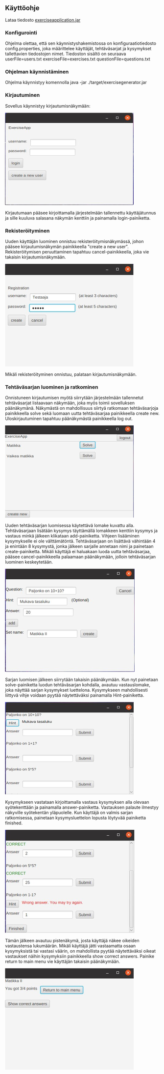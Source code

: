 ## Käyttöohje

Lataa tiedosto [exerciseapplication.jar](https://github.com/nettivastaava/ot-harjoitustyo/releases/tag/loppupalautus)

### Konfigurointi

Ohjelma olettaa, että sen käynnistyshakemistossa on konfiguraatiotiedosto config.properties, joka määrittelee käyttäjät, tehtäväsarjat ja kysymykset tallettavien tiedostojen nimet. Tiedoston sisältö on seuraava
  userFile=users.txt
  exerciseFile=exercises.txt
  questionFile=questions.txt
  
### Ohjelman käynnistäminen

Ohjelma käynnistyy komennolla
  java -jar ./target/exercisegenerator.jar
  
### Kirjautuminen

Sovellus käynnistyy kirjautumisnäkymään:

![login](https://github.com/nettivastaava/ot-harjoitustyo/blob/master/Tehtavageneraattori/dokumentaatio/kuvat/login.jpg)

Kirjautumaan pääsee kirjoittamalla järjestelmään tallennettu käyttäjätunnus ja sille kuuluva salasana näkymän kenttiin ja painamalla login-painiketta.

### Rekisteröityminen

Uuden käyttäjän luominen onnistuu rekisteröitymisnäkymässä, johon pääsee kirjautumisnäkymän painikkeella "create a new user". Rekisteröitymisen peruuttaminen tapahtuu cancel-painikkeella, joka vie takaisin kirjautumisnäkymään.

![register](https://github.com/nettivastaava/ot-harjoitustyo/blob/master/Tehtavageneraattori/dokumentaatio/kuvat/register.jpg)

Mikäli rekisteröityminen onnistuu, palataan kirjautumisnäkymään.

### Tehtäväsarjan luominen ja ratkominen

Onnistuneen kirjautumisen myötä siirrytään järjestelmään tallennetut tehtäväsarjat listaavaan näkymään, joka myös toimii sovelluksen päänäkymänä. Näkymästä on mahdollisuus siirtyä ratkomaan tehtäväsarjoja painikkeella solve sekä luomaan uutta tehtäväsarjaa painikkeella create new. Uloskirjautuminen tapahtuu päänäkymästä painikkeella log out.

![main](https://github.com/nettivastaava/ot-harjoitustyo/blob/master/Tehtavageneraattori/dokumentaatio/kuvat/main.jpg)

Uuden tehtäväsarjan luomisessa käytettävä lomake kuvattu alla. Tehtäväsarjaan lisätään kysymys täyttämällä lomakkeen kenttiin kysymys ja vastaus minkä jälkeen klikataan add-painiketta. Vihjeen lisääminen kysymykselle ei ole välttämätöntä. Tehtäväsarjaan on lisättävä vähintään 4 ja enintään 8 kysymystä, jonka jälkeen sarjalle annetaan nimi ja painetaan create-painiketta. Mikäli käyttäjä ei haluakaan luoda uutta tehtäväsarjaa, pääsee cancel-painikkeella palaamaan päänäkymään, jolloin tehtäväsarjan luominen keskeytetään.

![createEx](https://github.com/nettivastaava/ot-harjoitustyo/blob/master/Tehtavageneraattori/dokumentaatio/kuvat/createEx.jpg)

Sarjan luomisen jälkeen siirrytään takaisin päänäkymään. Kun nyt painetaan solve-painiketta luodun tehtäväsarjan kohdalla, avautuu vastauslomake, joka näyttää sarjan kysymykset luettelona. Kysymykseen mahdollisesti liittyvä vihje voidaan pyytää näytettäväksi painamalla Hint-painiketta.

![solvingEx1](https://github.com/nettivastaava/ot-harjoitustyo/blob/master/Tehtavageneraattori/dokumentaatio/kuvat/solving1.jpg)

Kysymykseen vastataan kirjoittamalla vastaus kysymyksen alla olevaan syötekenttään ja painamalla answer-painiketta. Vastauksen palaute ilmestyy näkyville syötekentän yläpuolelle. Kun käyttäjä on valmis sarjan ratkomisessa, painetaan kysymysluettelon lopusta löytyvää painiketta finished.

![solvingEx2](https://github.com/nettivastaava/ot-harjoitustyo/blob/master/Tehtavageneraattori/dokumentaatio/kuvat/solving2.jpg)

Tämän jälkeen avautuu pistenäkymä, josta käyttäjä näkee oikeiden vastaustensa lukumäärän. Mikäli käyttäjä jätti vastaamatta osaan kysymyksistä tai vastasi väärin, on mahdollista pyytää näytettäväksi oikeat vastaukset näihin kysymyksiin painikkeella show correct answers. Painike return to main menu vie käyttäjän takaisin päänäkymään.

![finished](https://github.com/nettivastaava/ot-harjoitustyo/blob/master/Tehtavageneraattori/dokumentaatio/kuvat/finished1.jpg)


